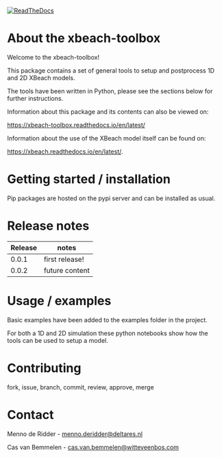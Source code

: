 [![ReadTheDocs](http://readthedocs.org/projects/aeolis/badge/?version=latest)](http://xbeach-toolbox.readthedocs.io/en/latest/)

# About the xbeach-toolbox
Welcome to the xbeach-toolbox! 

This package contains a set of general tools to setup and postprocess 1D and 2D XBeach models.

The tools have been written in Python, please see the sections below for further instructions.

Information about this package and its contents can also be viewed on: 

https://xbeach-toolbox.readthedocs.io/en/latest/

Information about the use of the XBeach model itself can be found on: 

https://xbeach.readthedocs.io/en/latest/.

# Getting started / installation
Pip packages are hosted on the pypi server and can be installed as usual. 

# Release notes
Release  | notes 
------------- | -------------
0.0.1  | first release!
0.0.2  | future content

# Usage / examples
Basic examples have been added to the examples folder in the project.

For both a 1D and 2D simulation these python notebooks show how the tools can be used to setup a model.

# Contributing
fork, issue, branch, commit, review, approve, merge

# Contact
Menno de Ridder - menno.deridder@deltares.nl

Cas van Bemmelen - cas.van.bemmelen@witteveenbos.com
